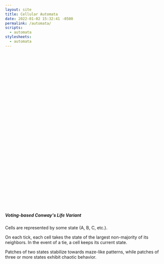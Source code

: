 ```yaml
---
layout: site
title: Cellular Automata
date: 2022-01-02 15:32:41 -0500
permalink: /automata/
scripts:
  - automata
stylesheets:
  - automata
---
```

<div style='position: relative; text-align: center;'>
  <div id='start' style='display: none; position: absolute; top: 40%; width: 200px; left: 50%; margin-left: -100px'>
    <button class='button-primary' onclick='start(); return false;'>Start</button>
    <p>(warning: strobe effect)</p>
  </div>
  <svg id='grid' viewBox='0 0 100 100'></svg>
</div>

##### Voting-based Conway's Life Variant

Cells are represented by some state (A, B, C, etc.).

On each tick, each cell takes the state of the largest non-majority of its neighbors. In the event of a tie, a cell keeps its current state.

Patches of two states stabilize towards maze-like patterns, while patches of three or more states exhibit chaotic behavior.
